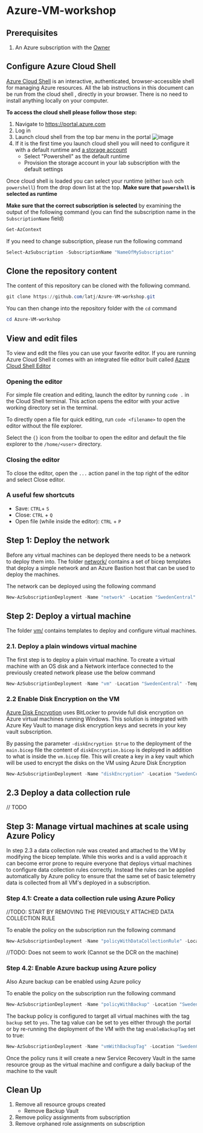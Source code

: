 # Azure-VM-workshop

## Prerequisites

1. An Azure subscription with the [Owner](https://learn.microsoft.com/en-us/azure/role-based-access-control/built-in-roles#owner)

## Configure Azure Cloud Shell
[Azure Cloud Shell](https://learn.microsoft.com/en-us/azure/cloud-shell/overview) is an interactive, authenticated, browser-accessible shell for managing Azure resources. All the lab instructions in this document can be run from the cloud shell , directly in your browser. There is no need to install anything locally on your computer.

**To access the cloud shell please follow those step:**

1. Navigate to https://portal.azure.com
2. Log in
3. Launch cloud shell from the top bar menu in the portal
![image](https://learn.microsoft.com/en-us/azure/cloud-shell/media/overview/portal-launch-icon.png)
4. If it is the first time you launch cloud shell you will need to configure it with a default runtime and [a storage account](https://learn.microsoft.com/en-us/azure/cloud-shell/persisting-shell-storage)
   - Select "Powershell" as the default runtime
   - Provision the storage account in your lab subscription with the default settings

Once cloud shell is loaded you can select your runtime (either `bash` och `powershell`) from the drop down list at the top. **Make sure that `powershell` is selected as runtime**

**Make sure that the correct subscription is selected** by examining the output of the following command (you can find the subscription name in the `SubscriptionName` field)

```powershell
Get-AzContext
```

If you need to change subscription, please run the following command

```powershell
Select-AzSubscription -SubscriptionName "NameOfMySubscription"
```

## Clone the repository content

The content of this repository can be cloned with the following command.

```powershell
git clone https://github.com/latj/Azure-VM-workshop.git
```

You can then change into the repository folder with the `cd` command

```powershell
cd Azure-VM-workshop
```

## View and edit files

To view and edit the files you can use your favorite editor. If you are running Azure Cloud Shell it comes with an integrated file editor built called [Azure Cloud Shell Editor](https://learn.microsoft.com/en-us/azure/cloud-shell/using-cloud-shell-editor)

### Opening the editor

For simple file creation and editing, launch the editor by running `code .` in the Cloud Shell terminal. This action opens the editor with your active working directory set in the terminal.

To directly open a file for quick editing, run `code <filename>` to open the editor without the file explorer.

Select the `{}` icon from the toolbar to open the editor and default the file explorer to the `/home/<user>` directory.

### Closing the editor

To close the editor, open the `...` action panel in the top right of the editor and select Close editor.

### A useful few shortcuts

- Save: `CTRL`+ `S`
- Close: `CTRL` + `Q`
- Open file (while inside the editor): `CTRL` + `P`


## Step 1: Deploy the network

Before any virtual machines can be deployed there needs to be a network to deploy them into. The folder [network/](network/) contains a set of bicep templates that deploy a simple network and an Azure Bastion host that can be used to deploy the machines.

The network can be deployed using the following command

```powershell
New-AzSubscriptionDeployment -Name "network" -Location "SwedenCentral" -TemplateFile vm/main.bicep -TemplateParameterFile vm/azuredeploy.parameters.json -Verbose
```

## Step 2: Deploy a virtual machine

The folder [vm/](vm/) contains templates to deploy and configure virtual machines.

### 2.1. Deploy a plain windows virtual machine

The first step is to deploy a plain virtual machine. To create a virtual machine with an OS disk and a Network interface connected to the previously created network please use the below command

```powershell
New-AzSubscriptionDeployment -Name "vm" -Location "SwedenCentral" -TemplateFile vm/main.bicep -TemplateParameterFile vm/main.parameters.json
```

### 2.2 Enable Disk Encryption on the VM

[Azure Disk Encryption](https://learn.microsoft.com/en-us/azure/virtual-machines/extensions/azure-disk-enc-windows) uses BitLocker to provide full disk encryption on Azure virtual machines running Windows. This solution is integrated with Azure Key Vault to manage disk encryption keys and secrets in your key vault subscription.

By passing the parameter `-diskEncryption $true` to the deployment of the `main.bicep` file the content of `diskEncryption.bicep` is deployed in addition to what is inside the `vm.bicep` file. This will create a key in a key vault which will be used to encrypt the disks on the VM using  Azure Disk Encryption

```powershell
New-AzSubscriptionDeployment -Name "diskEncryption" -Location "SwedenCentral" -TemplateFile vm/main.bicep -TemplateParameterFile vm/main.parameters.json -diskEncryption $true
```

## 2.3 Deploy a data collection rule

// TODO

## Step 3: Manage virtual machines at scale using Azure Policy

In step 2.3 a data collection rule was created and attached to the VM by modifying the bicep template. While this works and is a valid approach it can become error prone to require everyone that deploys virtual machines to configure data collection rules correctly. Instead the rules can be applied automatically by Azure policy to ensure that the same set of basic telemetry data is collected from all VM's deployed in a subscription.

### Step 4.1: Create a data collection rule using Azure Policy

//TODO: START BY REMOVING THE PREVIOUSLY ATTACHED DATA COLLECTION RULE

To enable the policy on the subscription run the following command

```powershell
New-AzSubscriptionDeployment -Name "policyWithDataCollectionRule" -Location "SwedenCentral" -TemplateFile policies/main.bicep -TemplateParameterFile policies/main.parameters.json -enableDataCollectionPolicy $true
```

//TODO: Does not seem to work (Cannot se the DCR on the machine)

### Step 4.2: Enable Azure backup using Azure policy

Also Azure backup can be enabled using Azure policy

To enable the policy on the subscription run the following command

```powershell
New-AzSubscriptionDeployment -Name "policyWithBackup" -Location "SwedenCentral" -TemplateFile policies/main.bicep -TemplateParameterFile policies/main.parameters.json -enableBackupPolicy $true
```

The backup policy is configured to target all virtual machines with the tag `backup` set to `yes`. The tag value can be set to yes either through the portal or by re-running the deployment of the VM with the tag `enableBackupTag` set to true:

```powershell
New-AzSubscriptionDeployment -Name "vmWithBackupTag" -Location "SwedenCentral" -TemplateFile vm/main.bicep -TemplateParameterFile vm/main.parameters.json -enableBackupTag $true
```

Once the policy runs it will create a new Service Recovery Vault in the same resource group as the virtual machine and configure a daily backup of the machine to the vault

## Clean Up

1. Remove all resource groups created
   - Remove Backup Vault
2. Remove policy assignments from subscription
3. Remove orphaned role assignments on subscription